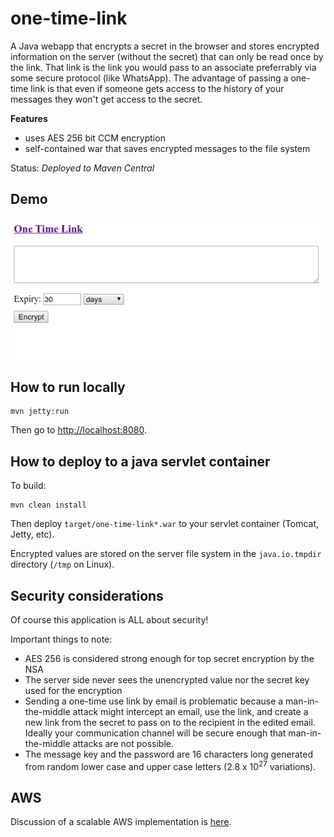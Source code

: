 # one-time-link
A Java webapp that encrypts a secret in the browser and stores encrypted information on the server (without the secret) that can only be read once by the link. That link is the link you would pass to an associate preferrably via some secure protocol (like WhatsApp). The advantage of passing a one-time link is that even if someone gets access to the history of your messages they won't get access to the secret.

**Features**
* uses AES 256 bit CCM encryption
* self-contained war that saves encrypted messages to the file system

Status: *Deployed to Maven Central*

## Demo
<img src="src/docs/one-time-link.gif"/>

## How to run locally
```
mvn jetty:run
```
Then go to [http://localhost:8080](http://localhost:8080).

## How to deploy to a java servlet container
To build:

```
mvn clean install
```
Then deploy `target/one-time-link*.war` to your servlet container (Tomcat, Jetty, etc).

Encrypted values are stored on the server file system in the `java.io.tmpdir` directory (`/tmp` on Linux).

## Security considerations
Of course this application is ALL about security!

Important things to note:

* AES 256 is considered strong enough for top secret encryption by the NSA
* The server side never sees the unencrypted value nor the secret key used for the encryption
* Sending a one-time use link by email is problematic because a man-in-the-middle attack might intercept an email, use the link, and create a new link from the secret to pass on to the recipient in the edited email. Ideally your communication channel will be secure enough that man-in-the-middle attacks are not possible.
* The message key and the password are 16 characters long generated from random lower case and upper case letters (2.8 x 10<sup>27</sup> variations). 

## AWS
Discussion of a scalable AWS implementation is [here](src/docs/AWS.md).
